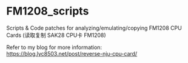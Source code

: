 # FM1208_scripts
Scripts &amp; Code patches for analyzing/emulating/copying FM1208 CPU Cards (读取复制 SAK28 CPU卡 FM1208)

Refer to my blog for more information: https://blog.lyc8503.net/post/reverse-nju-cpu-card/
